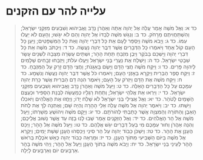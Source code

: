 # עלייה להר עם הזקנים

> כד א: וְאֶל מֹשֶׁה אָמַר עֲלֵה אֶל יְהוָה אַתָּה וְאַהֲרֹן נָדָב וַאֲבִיהוּא וְשִׁבְעִים מִזִּקְנֵי יִשְׂרָאֵל; וְהִשְׁתַּחֲוִיתֶם מֵרָחֹק.
> כד ב: וְנִגַּשׁ מֹשֶׁה לְבַדּוֹ אֶל יְהוָה וְהֵם לֹא יִגָּשׁוּ; וְהָעָם לֹא יַעֲלוּ עִמּוֹ.
> כד ג: וַיָּבֹא מֹשֶׁה וַיְסַפֵּר לָעָם אֵת כָּל דִּבְרֵי יְהוָה וְאֵת כָּל הַמִּשְׁפָּטִים; וַיַּעַן כָּל הָעָם קוֹל אֶחָד וַיֹּאמְרוּ כָּל הַדְּבָרִים אֲשֶׁר דִּבֶּר יְהוָה נַעֲשֶׂה.
> כד ד: וַיִּכְתֹּב מֹשֶׁה אֵת כָּל דִּבְרֵי יְהוָה וַיַּשְׁכֵּם בַּבֹּקֶר וַיִּבֶן מִזְבֵּחַ תַּחַת הָהָר; וּשְׁתֵּים עֶשְׂרֵה מַצֵּבָה לִשְׁנֵים עָשָׂר שִׁבְטֵי יִשְׂרָאֵל.
> כד ה: וַיִּשְׁלַח אֶת נַעֲרֵי בְּנֵי יִשְׂרָאֵל וַיַּעֲלוּ עֹלֹת; וַיִּזְבְּחוּ זְבָחִים שְׁלָמִים לַיהוָה פָּרִים.
> כד ו: וַיִּקַּח מֹשֶׁה חֲצִי הַדָּם וַיָּשֶׂם בָּאַגָּנֹת; וַחֲצִי הַדָּם זָרַק עַל הַמִּזְבֵּחַ.
> כד ז: וַיִּקַּח סֵפֶר הַבְּרִית וַיִּקְרָא בְּאָזְנֵי הָעָם; וַיֹּאמְרוּ כֹּל אֲשֶׁר דִּבֶּר יְהוָה נַעֲשֶׂה וְנִשְׁמָע.
> כד ח: וַיִּקַּח מֹשֶׁה אֶת הַדָּם וַיִּזְרֹק עַל הָעָם; וַיֹּאמֶר הִנֵּה דַם הַבְּרִית אֲשֶׁר כָּרַת יְהוָה עִמָּכֶם עַל כָּל הַדְּבָרִים הָאֵלֶּה.
> כד ט: וַיַּעַל מֹשֶׁה וְאַהֲרֹן נָדָב וַאֲבִיהוּא וְשִׁבְעִים מִזִּקְנֵי יִשְׂרָאֵל.
> כד י: וַיִּרְאוּ אֵת אֱלֹהֵי יִשְׂרָאֵל; וְתַחַת רַגְלָיו כְּמַעֲשֵׂה לִבְנַת הַסַּפִּיר וּכְעֶצֶם הַשָּׁמַיִם לָטֹהַר.
> כד יא: וְאֶל אֲצִילֵי בְּנֵי יִשְׂרָאֵל לֹא שָׁלַח יָדוֹ; וַיֶּחֱזוּ אֶת הָאֱלֹהִים וַיֹּאכְלוּ וַיִּשְׁתּוּ.
> כד יב: וַיֹּאמֶר יְהוָה אֶל מֹשֶׁה עֲלֵה אֵלַי הָהָרָה וֶהְיֵה שָׁם; וְאֶתְּנָה לְךָ אֶת לֻחֹת הָאֶבֶן וְהַתּוֹרָה וְהַמִּצְוָה אֲשֶׁר כָּתַבְתִּי לְהוֹרֹתָם.
> כד יג: וַיָּקָם מֹשֶׁה וִיהוֹשֻׁעַ מְשָׁרְתוֹ; וַיַּעַל מֹשֶׁה אֶל הַר הָאֱלֹהִים.
> כד יד: וְאֶל הַזְּקֵנִים אָמַר שְׁבוּ לָנוּ בָזֶה עַד אֲשֶׁר נָשׁוּב אֲלֵיכֶם; וְהִנֵּה אַהֲרֹן וְחוּר עִמָּכֶם מִי בַעַל דְּבָרִים יִגַּשׁ אֲלֵהֶם.
> כד טו: וַיַּעַל מֹשֶׁה אֶל הָהָר; וַיְכַס הֶעָנָן אֶת הָהָר.
> כד טז: וַיִּשְׁכֹּן כְּבוֹד יְהוָה עַל הַר סִינַי וַיְכַסֵּהוּ הֶעָנָן שֵׁשֶׁת יָמִים; וַיִּקְרָא אֶל מֹשֶׁה בַּיּוֹם הַשְּׁבִיעִי מִתּוֹךְ הֶעָנָן.
> כד יז: וּמַרְאֵה כְּבוֹד יְהוָה כְּאֵשׁ אֹכֶלֶת בְּרֹאשׁ הָהָר לְעֵינֵי בְּנֵי יִשְׂרָאֵל.
> כד יח: וַיָּבֹא מֹשֶׁה בְּתוֹךְ הֶעָנָן וַיַּעַל אֶל הָהָר; וַיְהִי מֹשֶׁה בָּהָר אַרְבָּעִים יוֹם וְאַרְבָּעִים לָיְלָה. 
 

